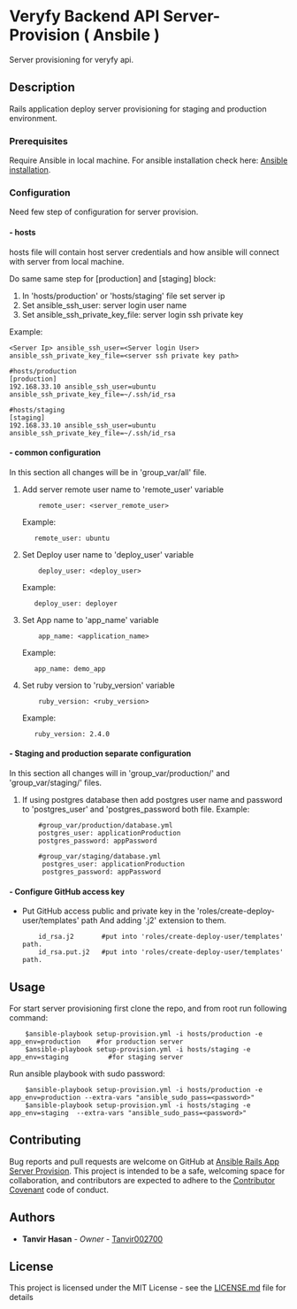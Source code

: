 # Veryfy Backend API Server-Provision ( Ansbile )

Server provisioning for veryfy api.

## Description

Rails application deploy server provisioning for staging and production environment.

### Prerequisites

Require Ansible in local machine.
For ansible installation check here: [Ansible installation](http://docs.ansible.com/ansible/latest/intro_installation.html#installation).

### Configuration

Need few step of configuration for server provision.

#### - hosts

hosts file will contain host server credentials and how ansible will connect with server from local machine.

Do same same step for [production] and [staging] block:

1. In 'hosts/production' or 'hosts/staging' file set server ip
2. Set ansible_ssh_user: server login user name
3. Set ansible_ssh_private_key_file: server login ssh private key

Example:

```
<Server Ip> ansible_ssh_user=<Server login User> ansible_ssh_private_key_file=<server ssh private key path>
```

```
#hosts/production
[production]
192.168.33.10 ansible_ssh_user=ubuntu ansible_ssh_private_key_file=~/.ssh/id_rsa

#hosts/staging
[staging]
192.168.33.10 ansible_ssh_user=ubuntu ansible_ssh_private_key_file=~/.ssh/id_rsa
```

#### - common configuration

In this section all changes will be in 'group_var/all' file.

1. Add server remote user name to 'remote_user' variable
   ```
       remote_user: <server_remote_user>
   ```
   Example:
   ```
      remote_user: ubuntu
   ```
2. Set Deploy user name to 'deploy_user' variable
   ```
       deploy_user: <deploy_user>
   ```
   Example:
   ```
      deploy_user: deployer
   ```
3. Set App name to 'app_name' variable
   ```
       app_name: <application_name>
   ```
   Example:
   ```
      app_name: demo_app
   ```
4. Set ruby version to 'ruby_version' variable

   ```
       ruby_version: <ruby_version>
   ```

   Example:

   ```
      ruby_version: 2.4.0
   ```

#### - Staging and production separate configuration

In this section all changes will in 'group_var/production/' and 'group_var/staging/' files.

1. If using postgres database then add postgres user name and password to 'postgres_user' and 'postgres_password both file.
   Example:

   ```
       #group_var/production/database.yml
       postgres_user: applicationProduction
       postgres_password: appPassword
   ```

   ```
       #group_var/staging/database.yml
        postgres_user: applicationProduction
        postgres_password: appPassword
   ```

#### - Configure GitHub access key

- Put GitHub access public and private key in the 'roles/create-deploy-user/templates' path And adding '.j2' extension to them.
  ```
      id_rsa.j2       #put into 'roles/create-deploy-user/templates' path.
      id_rsa.put.j2   #put into 'roles/create-deploy-user/templates' path.
  ```

## Usage

For start server provisioning first clone the repo, and from root run following command:

```
    $ansible-playbook setup-provision.yml -i hosts/production -e app_env=production    #for production server
    $ansible-playbook setup-provision.yml -i hosts/staging -e app_env=staging          #for staging server
```

Run ansible playbook with sudo password:

```
    $ansible-playbook setup-provision.yml -i hosts/production -e app_env=production --extra-vars "ansible_sudo_pass=<password>"
    $ansible-playbook setup-provision.yml -i hosts/staging -e app_env=staging  --extra-vars "ansible_sudo_pass=<password>"
```

## Contributing

Bug reports and pull requests are welcome on GitHub at [Ansible Rails App Server Provision](https://github.com/tanvir002700/Ansible-Rails-App-Server-Provision).
This project is intended to be a safe, welcoming space for collaboration,
and contributors are expected to adhere to the [Contributor Covenant](http://contributor-covenant.org) code of conduct.

## Authors

- **Tanvir Hasan** - _Owner_ - [Tanvir002700](https://github.com/tanvir002700)

## License

This project is licensed under the MIT License - see the [LICENSE.md](LICENSE.md) file for details
